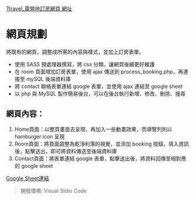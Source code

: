 [Ttravel_露營地訂房網頁 網址](https://xjcalicia.github.io/TtravelProject/)
# 網頁規劃
將既有的網頁，調整成所需的內容與樣式，並加上訂房表單。
* 使用 SASS 預處理器撰寫，將 css 分類，讓網頁後續更好維護
* 在 room 頁面增加訂房表單，使用 ajax 傳送到 process_booking.php，再連接至 mySQL 後端資料庫
* 將 contact 聯絡表單連結 google 表單，並使用 ajax 連結至 google sheet
* 以 php 與 MySQL 製作簡易後台，可以在後台執行新增、修改、刪除、搜尋
## 網頁內容：
1. Home頁面：以整頁畫面去呈現，再加入一些動畫效果，而導覽列則以 hamburger icon 呈現
2. Room頁面：將頁面調整為乾淨利落的視覺，並添加 booking 按鈕，填入資訊後，點擊送出，即可將資料傳送至後端資料庫
3. Contact頁面：將表單連結 google 表單，點擊送出後，將資料回傳至相對應的 google sheet<br>

[Google Sheet連結](https://docs.google.com/spreadsheets/d/1rNWZ4yJougUZdqlRf3pWIx89TD6GssHWkXyUts-uelE/edit#gid=11445657)
<br>
> 開發環境: Visual Stdio Code
